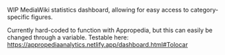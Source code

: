 WIP MediaWiki statistics dashboard, allowing for easy access to category-specific figures.

Currently hard-coded to function with Appropedia, but this can easily be changed through a variable.
Testable here: https://appropediaanalytics.netlify.app/dashboard.html#Tolocar
